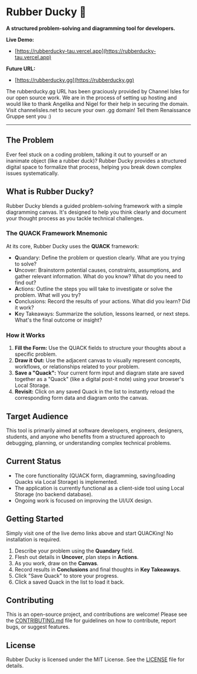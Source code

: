 # Rubber Ducky 🦆

**A structured problem-solving and diagramming tool for developers.**

**Live Demo:**
* [https://rubberducky-tau.vercel.app](https://rubberducky-tau.vercel.app)

**Future URL:**
* [https://rubberducky.gg](https://rubberducky.gg)

The rubberducky.gg URL has been graciously provided by Channel Isles for our open source work. We are in the process of setting up hosting and would like to thank Angelika and Nigel for their help in securing the domain. Visit channelisles.net to secure your own .gg domain! Tell them Renaissance Gruppe sent you :)

---

## The Problem

Ever feel stuck on a coding problem, talking it out to yourself or an inanimate object (like a rubber duck)? Rubber Ducky provides a structured digital space to formalize that process, helping you break down complex issues systematically.

## What is Rubber Ducky?

Rubber Ducky blends a guided problem-solving framework with a simple diagramming canvas. It's designed to help you think clearly and document your thought process as you tackle technical challenges.

### The QUACK Framework  Mnemonic

At its core, Rubber Ducky uses the **QUACK** framework:

* **Q**uandary: Define the problem or question clearly. What are you trying to solve?
* **U**ncover: Brainstorm potential causes, constraints, assumptions, and gather relevant information. What do you know? What do you need to find out?
* **A**ctions: Outline the steps you will take to investigate or solve the problem. What will you try?
* **C**onclusions: Record the results of your actions. What did you learn? Did it work?
* **K**ey Takeaways: Summarize the solution, lessons learned, or next steps. What's the final outcome or insight?

### How it Works

1.  **Fill the Form:** Use the QUACK fields to structure your thoughts about a specific problem.
2.  **Draw it Out:** Use the adjacent canvas to visually represent concepts, workflows, or relationships related to your problem.
3.  **Save a "Quack":** Your current form input and diagram state are saved together as a "Quack" (like a digital post-it note) using your browser's Local Storage.
4.  **Revisit:** Click on any saved Quack in the list to instantly reload the corresponding form data and diagram onto the canvas.

## Target Audience

This tool is primarily aimed at software developers, engineers, designers, students, and anyone who benefits from a structured approach to debugging, planning, or understanding complex technical problems.

## Current Status

* The core functionality (QUACK form, diagramming, saving/loading Quacks via Local Storage) is implemented.
* The application is currently functional as a client-side tool using Local Storage (no backend database).
* Ongoing work is focused on improving the UI/UX design.

## Getting Started

Simply visit one of the live demo links above and start QUACKing! No installation is required.

1.  Describe your problem using the **Quandary** field.
2.  Flesh out details in **Uncover**, plan steps in **Actions**.
3.  As you work, draw on the **Canvas**.
4.  Record results in **Conclusions** and final thoughts in **Key Takeaways**.
5.  Click "Save Quack" to store your progress.
6.  Click a saved Quack in the list to load it back.

## Contributing

This is an open-source project, and contributions are welcome! Please see the [CONTRIBUTING.md](CONTRIBUTING.md) file for guidelines on how to contribute, report bugs, or suggest features.

## License

Rubber Ducky is licensed under the MIT License. See the [LICENSE](LICENSE) file for details.
